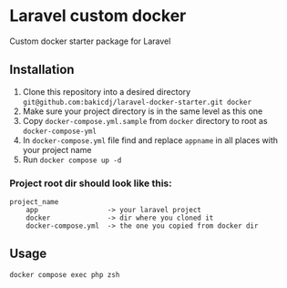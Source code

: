 # Laravel custom docker

Custom docker starter package for Laravel

## Installation

1. Clone this repository into a desired directory `git@github.com:bakicdj/laravel-docker-starter.git docker`
2. Make sure your project directory is in the same level as this one
3. Copy `docker-compose.yml.sample` from `docker` directory to root as `docker-compose-yml`
4. In `docker-compose.yml` file find and replace `appname` in all places with your project name
5. Run `docker compose up -d`

### Project root dir should look like this:
``` 
project_name
    app                 -> your laravel project
    docker              -> dir where you cloned it
    docker-compose.yml  -> the one you copied from docker dir
```

## Usage

`docker compose exec php zsh`
